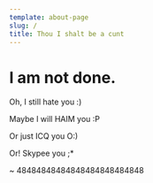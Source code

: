 ```yaml
---
template: about-page
slug: /
title: Thou I shalt be a cunt
---
```

# I am not done.

Oh, I still hate you :)

Maybe I will HAIM you :P

Or just ICQ you O:)

Or! Skypee you ;*

~ 48484848484848484848484848